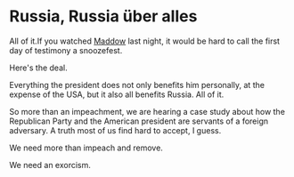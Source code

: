 # Russia, Russia über alles
All of it.If you watched <a href="https://www.msnbc.com/rachel-maddow-show">Maddow</a> last night, it would be hard to call the first day of testimony a snoozefest. 

Here's the deal.

Everything the president does not only benefits him personally, at the expense of the USA, but it also all benefits Russia. All of it.

So more than an impeachment, we are hearing a case study about how the Republican Party and the American president are servants of a foreign adversary. A truth most of us find hard to accept, I guess. 

We need more than impeach and remove.

We need an exorcism.

